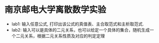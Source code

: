 # 南京邮电大学离散数学实验
- lab1: 输入任意公式, 打印出该公式的真值表、主合取范式和主析取范式.
- lab2: 输入可以是具体的二元关系，也可以给定一个具体的集合，随机生成一个二元关系，根据二元关系性质及对应的判定定理